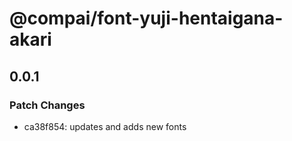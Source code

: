 # @compai/font-yuji-hentaigana-akari

## 0.0.1
### Patch Changes

- ca38f854: updates and adds new fonts
